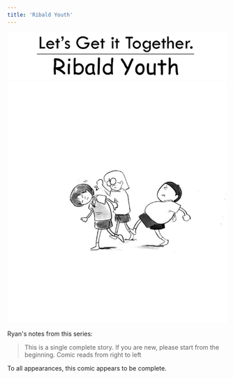 ```yaml
---
title: 'Ribald Youth'
---
```


![](logo.jpg "Ryan's title for Ribald Youth")
![](start.jpg "Ryan's cover for Ribald Youth, featuring three characters.")

Ryan's notes from this series:

> This is a single complete story. If you are new, please start from the beginning.
> Comic reads from right to left

To all appearances, this comic appears to be complete.
